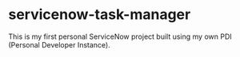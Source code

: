 # servicenow-task-manager
This is my first personal ServiceNow project built using my own PDI (Personal Developer Instance).
